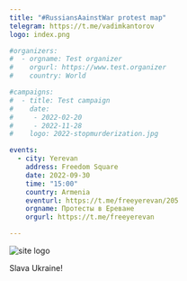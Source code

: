 ```yaml
---
title: "#RussiansAainstWar protest map"
telegram: https://t.me/vadimkantorov
logo: index.png

#organizers:
#  - orgname: Test organizer
#    orgurl: https://www.test.organizer
#    country: World

#campaigns:
#  - title: Test campaign
#    date: 
#     - 2022-02-20
#     - 2022-11-28
#    logo: 2022-stopmurderization.jpg

events:
  - city: Yerevan
    address: Freedom Square
    date: 2022-09-30
    time: "15:00"
    country: Armenia
    eventurl: https://t.me/freeyerevan/205
    orgname: Протесты в Ереване
    orgurl: https://t.me/freeyerevan

---
```

![site logo](index.png)

Slava Ukraine!

